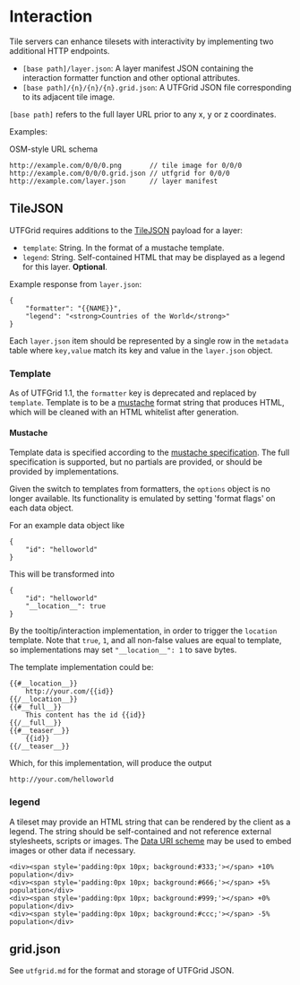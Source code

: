 # Interaction

Tile servers can enhance tilesets with interactivity by implementing two additional HTTP endpoints.

* `[base path]/layer.json`: A layer manifest JSON containing the interaction formatter function and other optional attributes.
* `[base path]/{n}/{n}/{n}.grid.json`: A UTFGrid JSON file corresponding to its adjacent tile image.

`[base path]` refers to the full layer URL prior to any x, y or z coordinates.

Examples:

OSM-style URL schema

    http://example.com/0/0/0.png       // tile image for 0/0/0
    http://example.com/0/0/0.grid.json // utfgrid for 0/0/0
    http://example.com/layer.json      // layer manifest

## TileJSON

UTFGrid requires additions to the [TileJSON](https://github.com/mapbox/tilejson)
payload for a layer:

* `template`: String. In the format of a mustache template.
* `legend`: String. Self-contained HTML that may be displayed as a legend for
  this layer. **Optional**.

Example response from `layer.json`:

    {
        "formatter": "{{NAME}}",
        "legend": "<strong>Countries of the World</strong>"
    }

Each `layer.json` item should be represented by a single row in the `metadata` table where `key,value` match its key and value in the `layer.json` object.

### Template

As of UTFGrid 1.1, the `formatter` key is deprecated and replaced by `template`.
Template is to be a [mustache](http://mustache.github.com/) format string that
produces
HTML, which will be cleaned with an HTML whitelist after generation.

#### Mustache

Template data is specified according to the
[mustache specification](http://mustache.github.com/mustache.5.html).
The full specification is supported, but no partials are provided,
or should be provided by implementations.

Given the switch to templates from formatters, the `options` object
is no longer available. Its functionality is emulated by setting
'format flags' on each data object.

For an example data object like


    {
        "id": "helloworld"
    }


This will be transformed into


    {
        "id": "helloworld"
        "__location__": true
    }


By the tooltip/interaction implementation, in order to trigger
the `location` template. Note that `true`, `1`, and all non-false
values are equal to template, so implementations may set
`"__location__": 1` to save bytes.

The template implementation could be:


    {{#__location__}}
        http://your.com/{{id}}
    {{/__location__}}
    {{#__full__}}
        This content has the id {{id}}
    {{/__full__}}
    {{#__teaser__}}
        {{id}}
    {{/__teaser__}}


Which, for this implementation, will produce the output


    http://your.com/helloworld


### legend

A tileset may provide an HTML string that can be rendered by the client as a legend. The string should be self-contained and not reference external stylesheets, scripts or images. The [Data URI scheme](http://en.wikipedia.org/wiki/Data_URI_scheme) may be used to embed images or other data if necessary.

    <div><span style='padding:0px 10px; background:#333;'></span> +10% population</div>
    <div><span style='padding:0px 10px; background:#666;'></span> +5% population</div>
    <div><span style='padding:0px 10px; background:#999;'></span> +0% population</div>
    <div><span style='padding:0px 10px; background:#ccc;'></span> -5% population</div>

## grid.json

See `utfgrid.md` for the format and storage of UTFGrid JSON.

